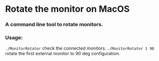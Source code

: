 # Rotate the monitor on MacOS

### A command line tool to rotate monitors.

### Usage: 
`./MonitorRotator` check the connected monitors.
`./MonitorRotator 1 90` rotate the first external monitor to 90 deg configuration.
